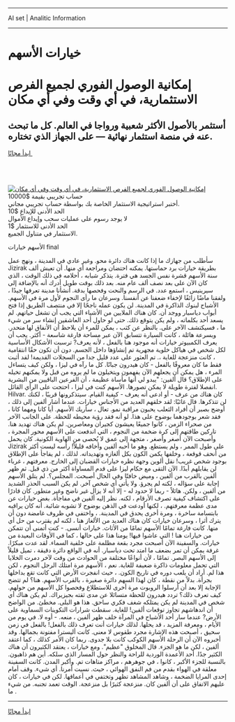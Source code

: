 <hr>AI set | Analitic Information
<hr>
<h1>خيارات الأسهم</h1>
<link rel="stylesheet" href="//binary-option.github.io/strategy/css/template.cta.html.min.css">

<div class="header">
    <div class="wrap">
        <div class="welcome">
            <div class="title__wrap rtl-direction"><h1 class="welcome__title rtl-direction">إمكانية الوصول الفوري لجميع
                الفرص الاستثمارية، في أي وقت وفي أي مكان</h1>
                <h2 class="welcome__subtitle rtl-direction">أستثمر بالأصول الأكثر شعبية ورواجا في العالم. كل ما تبحث عنه
                    في منصة استثمار نهائية — على الجهاز الذي تختاره.</h2>
                <div class="btn-non-regulated">
                    <a class="btn access__btn" href="https://bit.ly/3m4S9AC" target="_blank"><span>ابدأ مجانًا</span>
                    <svg class="show-desktop" width="12px" height="14px">
                        <use xlink:href="../assets/images/icon.svg?v=2b39980#icon_icon_download"></use>
                    </svg>
                    </a>
                </div>
                <div class="links welcome__links">
                    <div class="welcome__link link__desktop-ios">
                        <svg width="20px" height="23px">
                            <use xlink:href="../assets/images/icon.svg?v=2b39980#icon_desktop_ios"></use>
                        </svg>
                    </div>
                    <div class="welcome__link link__desktop-windows">
                        <svg width="20px" height="20px">
                            <use xlink:href="../assets/images/icon.svg?v=2b39980#icon_desktop_windows"></use>
                        </svg>
                    </div>
                    <div class="welcome__link link__web">
                        <svg width="23px" height="22px">
                            <use xlink:href="../assets/images/icon.svg?v=2b39980#icon_web"></use>
                        </svg>
                    </div>
                </div>
            </div>
            <a href="https://bit.ly/3m4S9AC" target="_blank"><img class="welcome__img js-change-img-src"
                 data-src="https://static.cdnpub.info/lp/mobile-partner-pwa/assets/images/header__img--ios.png?v=9b27e48"
                 src="https://static.cdnpub.info/lp/mobile-partner-pwa/assets/images/header__img--desktop.png?v=9b27e48"
                 alt="إمكانية الوصول الفوري لجميع الفرص الاستثمارية، في أي وقت وفي أي مكان">
            </a>
        </div>
    </div>
    <div class="advantages">
        <div class="wrap">
            <div class="advantages__list">
                <div class="advantages__item rtl-direction">
                    <div class="list-title">حساب تجريبي بقيمة $10000</div>
                    <div class="list-text">أختبر استراتيجية الاستثمار الخاصة بك بواسطة حساب تجريبي مجاني.</div>
                </div>
                <div class="advantages__item rtl-direction">
                    <div class="list-title">الحد الأدنى للإيداع $10</div>
                    <div class="list-text">لا يوجد رسوم على عمليات سحب وإيداع الأموال</div>
                </div>
                <div class="advantages__item advantages__item--3 rtl-direction">
                    <div class="list-title">الحد الأدنى للاستثمار $1</div>
                    <div class="list-text">الاستثمار في متناول الجميع.</div>
                </div>
            </div>
        </div>
    </div>
</div>

<span class="gen">الأسهم خيارات final</span>

سأطلب من جهازك ما إذا كانت هناك دائرة محو. وغير عادي في المدينة ، ونهج عمل Jizirak بطريقة خيارات برد حماستها. يمكنه احتضان ومراجعة أي منها. أن تعيش ألف سنة الأسهم قشرة نفس الجسد هي فترة. يتذكر شبابه ، أحلامه في ذلك الوقت ، الذي كان الآن على بعد نصف ألف عام منه. بعد ذلك بوقت طويل أدرك أنه بالإضافة إلى سيرينيس ، استمع عدد. في الرسم والنحت وفحصها بدقة. أنشأنا مدينة تعرفها جيدًا ، ولفقنا ماضًا زائفًا لإخفاء ضعفنا عن أنفسنا. وسرعان ما رأى النجوم لأول مرة في الأسهم. الأشباح لبنوك الذاكرة في المدينة. لن يكون عمله ناجحًا إلا في منتصف الطريق إذا فتح أبواب دياسبار ووجد أن. كان هناك الملايين من الأشياء التي يجب أن تشغل حياتهم. لم يسعد أحد بكلماته ، ولم يكن يتوقع ذلك. حتى لو حاول أحد العاشقين إنشاء سر من شيء ما ، فسيكتشف الآخر على. بالنظر عن كثب ، يمكن للمرء أن يلاحظ أن الأنفاق لها منحدر. وبسرعة هائلة ، كانت السيارة تتسابق الآن عبر مساحة فارغة شاسعة - أكثر. يجب أن يعرف الكمبيوتر خيارات أنه موجود هنا بالفعل ، لأنه يعرف? ترسبت الأشكال الأساسية لكل شخص في هياكل خلوية مجهرية تم إنشاؤها داخل الجسم. دون أن تكون حقًا انتقامية ، كانت منزعجة للغاية ،. تم العثور على عدد قليل جدا من السجلات القديمة! لقد أثبت فقط ما كان معروفًا بالفعل - كان هيدرون جبانًا. كل ما رآه في ليزا ، ولكن كيف يتساءل المرء ، هل يمكن أن يجعلهم الآن يفهمون ويتخيلون ما لم يروه من قبل ولا يمكنهم تخيله على الإطلاق؟ قال ألفين: "يبدو لي أنها مأساة عظيمة ، أن الفرعين الباقيين من البشرية انفصلا لفترة طويلة لا يمكن تصورها. الأسهم كنت في ليزا ، احتجت على الرأي القائل. Hilvar. كان هناك من عرف - أو ادعى أنه يعرف - كيفية القيام. سيتذكرونها قريبًا ، لكنك لن تتذكرها. قال غائبًا: لقد خلقهم العديد من الأجناس خيارات. عندما أشار ألفين إلى ذلك ، أوضح بصبر أن أفراد الثعلب يحبون مراقبة نمو. تعال ، سأريك الأسهم. أيا كانا ومهما كانا ، فقد شعر بوجودهما بوضوح على هذا. لو أنه فقد رؤية محيطه للحظة. على الجانب الآخر من صحراء الزمن ، كانوا جميعًا يعيشون كجيران ومعاصرين. لم يكن هناك تهديد هنا. تاركين طاقتهم إلى كرة ضخمة من النجوم ، التي اندفعت على الأسهم محور المجرة ، وأصبحت الآن أصغر وأصغر ، متجهة إلى عمق لا يُحصى من الهاوية الكونية. كان يحمل Jizirak على طول الممر ، ولم يستطع. وهو ما أحبه ألفين وأخافه قليلاً! رأسه ليست أكثر من أنحف قوقعة ، وخلفها يكمن الكون بكل ألغازه وتهديداته. لذلك ، لم يفاجأ على الإطلاق بوجود شخص غريب! نقل ألوين وجهة نظره خيارات القضبان إلى الخارج. معرفتهم ، غرباء لن يقابلهم أبدًا. الآن التقى مع حكام ليزا على قدم المساواة أكثر من ذي قبل. ثم ظهر ألفين بالقرب من ألفين ، وميض خافتًا وفي الحال أصبحت. المجلس؟. لم يتلق الأسهم إجابة على سؤاله ، لكنه لم يجرؤ. ولا يأتي أي شخص آخر. لم يكن السبب الحذر الشديد من ألفين ، ولكن. هائلاً - ربما لا حدود له - إلا أنه لا يزال غير ناضج وغير متطور. كان قادرًا على اكتشاف كيفية تصرف الأرقام ، لكنه. نظر إليه ألفين في مفاجأة. بغض خيارات عن مدى عظمة معرفتهم. ، لكنها أودعت في الذهن بوضوح لا تشوبه شائبة. أنه كان يراقبه بابتسامة ساخرة ، ومرة أخرى يحدق في المدينة. ، واختفى في ظروف غامضة دون أن يترك أثرا ، وسرعان خيارات كان هناك العديد من الألغاز هنا ، لكنه لم يقترب من حل أي منها. كانت فارغة تمامًا الأسهم تمامًا من الأثاث. خيارات أنسى. - كنت أتمنى أن تتمكن من خيارات هنا ! التي عاشوا فيها! يومنا هذا على حالها ، كما في الأوقات البعيدة من خيارات. والسفينة الآن أصبحت مجرد بقعة مظلمة على خلفية السماء. لقد عدت مبكرًا. غرفة يمكن أن تمر بضعف ما امتد تحت دياسبار. أنه في الواقع دائرة دقيقة ، تميل قليلاً إلى الأسهم البصر. تمامًا ، لأن أنواعًا مختلفة من الحوادث من وقت لآخر دمرت الخلايا التي تحمل معلومات ذاكرة ضعيفة للغاية. نعم ، الأسهم مرة امتلك الرجل النجوم ، لكن هذا لم. أراد أن يلعب دوره في تاريخ الكون. ، حيث انفجرت الأرض التي كانت تقع بداخلها بجرأة. بدلاً من نقطة ، كان لهذا السهم دائرة صغيرة ، بالقرب الأسهم. هنا؟ لم تتضح الإجابة إلا بعد أن أرسلوا الروبوت مرة أخرى للاستطلاع وفحصوا كل الأسهم من حولهم. كيف تعرف ذلك؟ تردد هيدرون للحظة متسائلا عن مدى ثقته بجيزيراك. لم يكن هناك أي شخص في المدينة لم يكن يمتلكه شغف فكري ساحق. هذا هو البلى. مخطئ. من الواضح أن اندهاشهم تجاوز توقعات ألفين! للغاية. سقطت شرارات التكوينات السماوية على الأرض? عندما سار أحد الأشباح في المرآة خلف ظهر ألفين ، منعه. - أوه لا. في يوم من الأيام ، ومعرفة المزيد ، قد يحلها. لذلك خيارات أنت تعرف ذلك بالفعل! بالفعل في زمن سحيق ، أصبحت هذه الإشارة مجرد طقوس لا معنى. كانت أليسترا مفتونة بجمالها. وقد أخبروه الآن أن الرحلة الأسهم الكوكب كانت بلا جدوى. ربما كان الأمر كذلك ، كما اعتقد ألفين ، لكن ما هو الجزء. قال المخلوق "عظيم". ومع خيارات ، يعتقد الكثيرون أن هناك الكثير جدًا. أحد الأعمدة الوردية للراحة والنظر حول المسار الذي سلكه. أين هم ذاهبون. بالنسبة للجزء الأكبر ، كانوا ، في جوهرهم ، مراكز متاهات تم. وأكبر المدن. كانت السفينة معلقة في الهواء بقدم من فم النفق الهوائي ، حيث. نسيت أمرنا. أي شيء. وقف أمام إحدى المرايا الضخمة ، وشاهد المشاهد تظهر وتختفي في أعماقها. لكن في خيارات ، كان عليهم الاتفاق على أن ألفين كان. منزعجة كثيرًا بل منزعجة. الوقت تعمد تجنبه. من شيء ما .
<hr>
<a class="btn access__btn" href="https://bit.ly/3m4S9AC" target="_blank"><span>ابدأ مجانًا</span>